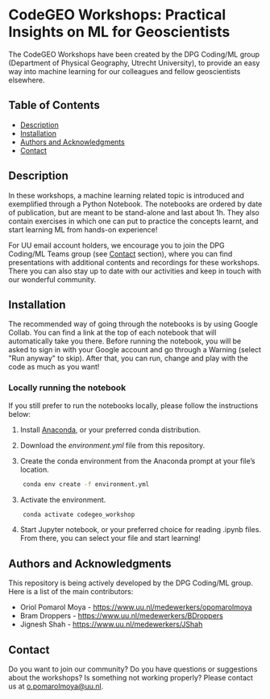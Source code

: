 # CodeGEO Workshops: Practical Insights on ML for Geoscientists

The CodeGEO Workshops have been created by the DPG Coding/ML group (Department of Physical Geography, Utrecht University), to provide an easy way into machine learning for our colleagues and fellow geoscientists elsewhere. 

## Table of Contents

- [Description](#description)
- [Installation](#installation)
- [Authors and Acknowledgments](#authors-and-acknowledgments)
- [Contact](#contact)

## Description

In these workshops, a machine learning related topic is introduced and exemplified through a Python Notebook. The notebooks are ordered by date of publication, but are meant to be stand-alone and last about 1h. They also contain exercises in which one can put to practice the concepts learnt, and start learning ML from hands-on experience!

For UU email account holders, we encourage you to join the DPG Coding/ML Teams group (see [Contact](#contact) section), where you can find presentations with additional contents and recordings for these workshops. There you can also stay up to date with our activities and keep in touch with our wonderful community.

## Installation

The recommended way of going through the notebooks is by using Google Collab. You can find a link at the top of each notebook that will automatically take you there. Before running the notebook, you will be asked to sign in with your Google account and go through a Warning (select "Run anyway" to skip). After that, you can run, change and play with the code as much as you want!

### Locally running the notebook

If you still prefer to run the notebooks locally, please follow the instructions below:

1. Install [Anaconda](https://www.anaconda.com/download/), or your preferred conda distribution.

2. Download the *environment.yml* file from this repository. 

3. Create the conda environment from the Anaconda prompt at your file’s location.
```bash
    conda env create -f environment.yml
```

3. Activate the environment.
```bash
    conda activate codegeo_workshop
````

4. Start Jupyter notebook, or your preferred choice for reading .ipynb files. From there, you can select your file and start learning!

## Authors and Acknowledgments

This repository is being actively developed by the DPG Coding/ML group. Here is a list of the main contributors:

- Oriol Pomarol Moya - https://www.uu.nl/medewerkers/opomarolmoya
- Bram Droppers - https://www.uu.nl/medewerkers/BDroppers
- Jignesh Shah - https://www.uu.nl/medewerkers/JShah

## Contact

Do you want to join our community? Do you have questions or suggestions about the workshops? Is something not working properly? Please contact us at o.pomarolmoya@uu.nl.
